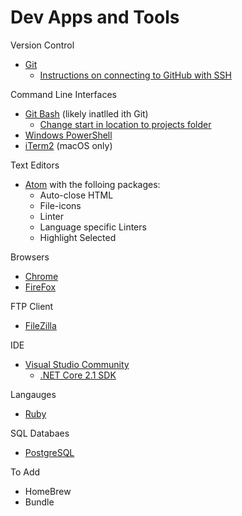 # Dev Apps and Tools

Version Control
* [Git](https://help.github.com/articles/set-up-git/)
    * [Instructions on connecting to GitHub with SSH](https://help.github.com/articles/connecting-to-github-with-ssh/)

Command Line Interfaces
* [Git Bash](https://help.github.com/articles/set-up-git/) (likely inatlled ith Git)
    * [Change start in location to projects folder](https://www.youtube.com/watch?v=vxOXmAN1oI4)
* [Windows PowerShell](https://docs.microsoft.com/en-us/powershell/scripting/install/installing-windows-powershell?view=powershell-6)
* [iTerm2](https://www.iterm2.com/) (macOS only)

Text Editors
* [Atom](https://atom.io/) with the folloing packages:
    * Auto-close HTML
    * File-icons
    * Linter
    * Language specific Linters
    * Highlight Selected

Browsers
* [Chrome](https://www.google.com/chrome/)
* [FireFox](https://www.mozilla.org/en-GB/firefox/new/)

FTP Client
 * [FileZilla](https://filezilla-project.org/)
 
 IDE
 * [Visual Studio Community](https://visualstudio.microsoft.com/downloads/)
     * [.NET Core 2.1 SDK](https://dotnet.microsoft.com/download/thank-you/dotnet-sdk-2.1.500-macos-x64-installer)

Langauges
* [Ruby](https://www.ruby-lang.org/en/documentation/installation/)

SQL Databaes
* [PostgreSQL](https://www.enterprisedb.com/downloads/postgres-postgresql-downloads)

To Add
* HomeBrew
* Bundle

